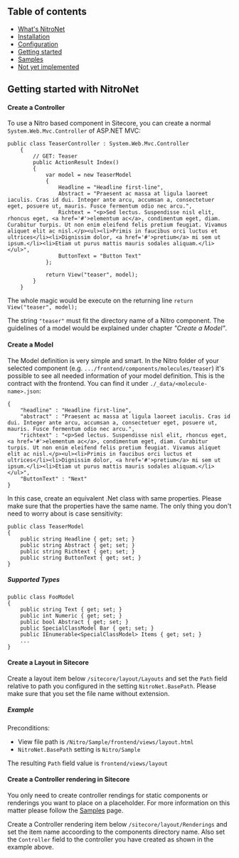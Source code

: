 ## Table of contents
- [What's NitroNet](https://github.com/namics/NitroNetSitecore)
- [Installation](https://github.com/namics/NitroNetSitecore/blob/master/docs/installation.md)
- [Configuration](https://github.com/namics/NitroNetSitecore/blob/master/docs/configuration.md)
- [Getting started](https://github.com/namics/NitroNetSitecore/blob/master/docs/getting-started.md)
- [Samples](https://github.com/namics/NitroNetSitecore/blob/master/docs/samples.md)
- [Not yet implemented](https://github.com/namics/NitroNetSitecore/blob/master/docs/not-implemented.md)

## Getting started with NitroNet

#### Create a Controller

To use a Nitro based component in Sitecore, you can create a normal `System.Web.Mvc.Controller` of ASP.NET MVC:

	public class TeaserController : System.Web.Mvc.Controller
	    {
	        // GET: Teaser
	        public ActionResult Index()
	        {
	            var model = new TeaserModel
	            {
	                Headline = "Headline first-line",
	                Abstract = "Praesent ac massa at ligula laoreet iaculis. Cras id dui. Integer ante arcu, accumsan a, consectetuer eget, posuere ut, mauris. Fusce fermentum odio nec arcu.",
	                Richtext = "<p>Sed lectus. Suspendisse nisl elit, rhoncus eget, <a href='#'>elementum ac</a>, condimentum eget, diam. Curabitur turpis. Ut non enim eleifend felis pretium feugiat. Vivamus aliquet elit ac nisl.</p><ul><li>Primis in faucibus orci luctus et ultrices</li><li>Dignissim dolor, <a href='#'>pretium</a> mi sem ut ipsum.</li><li>Etiam ut purus mattis mauris sodales aliquam.</li></ul>",
	                ButtonText = "Button Text"
	            };
	
	            return View("teaser", model);
	        }
	    }

The whole magic would be execute on the returning line `return View("teaser", model);`

The string `"teaser"` must fit the directory name of a Nitro component. The guidelines of a model would be explained under chapter *"Create a Model"*.

#### Create a Model

The Model definition is very simple and smart. In the Nitro folder of your selected component (e.g. `.../frontend/components/molecules/teaser`) it's possible to see all needed information of your model definition. This is the contract with the frontend. You can find it under `./_data/<molecule-name>.json`:

	{
		"headline" : "Headline first-line",
		"abstract" : "Praesent ac massa at ligula laoreet iaculis. Cras id dui. Integer ante arcu, accumsan a, consectetuer eget, posuere ut, mauris. Fusce fermentum odio nec arcu.",
		"richtext" : "<p>Sed lectus. Suspendisse nisl elit, rhoncus eget, <a href='#'>elementum ac</a>, condimentum eget, diam. Curabitur turpis. Ut non enim eleifend felis pretium feugiat. Vivamus aliquet elit ac nisl.</p><ul><li>Primis in faucibus orci luctus et ultrices</li><li>Dignissim dolor, <a href='#'>pretium</a> mi sem ut ipsum.</li><li>Etiam ut purus mattis mauris sodales aliquam.</li></ul>",
		"ButtonText" : "Next"
	}

In this case, create an equivalent .Net class with same properties. Please make sure that the properties have the same name. The only thing you don't need to worry about is case sensitivity:

	public class TeaserModel
    {
        public string Headline { get; set; }
        public string Abstract { get; set; }
        public string Richtext { get; set; }
        public string ButtonText { get; set; }
    }

##### Supported Types

	public class FooModel
	{
	    public string Text { get; set; }
		public int Numeric { get; set; }
	    public bool Abstract { get; set; }
	    public SpecialClassModel Bar { get; set; }
	    public IEnumerable<SpecialClassModel> Items { get; set; }
		...
	}

#### Create a Layout in Sitecore

Create a layout item below `/sitecore/layout/Layouts` and set the `Path` field relative to path you configured in the setting `NitroNet.BasePath`. Please make sure that you set the file name without extension.

##### Example

Preconditions:

- View file path is `/Nitro/Sample/frontend/views/layout.html`
- `NitroNet.BasePath` setting is `Nitro/Sample`

The resulting `Path` field value is `frontend/views/layout`

#### Create a Controller rendering in Sitecore

You only need to create controller rendings for static components or renderings you want to place on a placeholder. For more information on this matter please follow the [Samples](https://github.com/namics/NitroNetSitecore/blob/master/docs/samples.md) page. 

Create a Controller rendering item below `/sitecore/layout/Renderings` and set the item name accoording to the components directory name. Also set the `Controller` field to the controller you have created as shown in the example above.